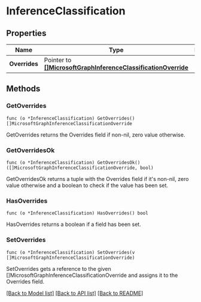 # InferenceClassification

## Properties

Name | Type | Description | Notes
------------ | ------------- | ------------- | -------------
**Overrides** | Pointer to [**[]MicrosoftGraphInferenceClassificationOverride**](microsoft.graph.inferenceClassificationOverride.md) |  | [optional] 

## Methods

### GetOverrides

`func (o *InferenceClassification) GetOverrides() []MicrosoftGraphInferenceClassificationOverride`

GetOverrides returns the Overrides field if non-nil, zero value otherwise.

### GetOverridesOk

`func (o *InferenceClassification) GetOverridesOk() ([]MicrosoftGraphInferenceClassificationOverride, bool)`

GetOverridesOk returns a tuple with the Overrides field if it's non-nil, zero value otherwise
and a boolean to check if the value has been set.

### HasOverrides

`func (o *InferenceClassification) HasOverrides() bool`

HasOverrides returns a boolean if a field has been set.

### SetOverrides

`func (o *InferenceClassification) SetOverrides(v []MicrosoftGraphInferenceClassificationOverride)`

SetOverrides gets a reference to the given []MicrosoftGraphInferenceClassificationOverride and assigns it to the Overrides field.


[[Back to Model list]](../README.md#documentation-for-models) [[Back to API list]](../README.md#documentation-for-api-endpoints) [[Back to README]](../README.md)



